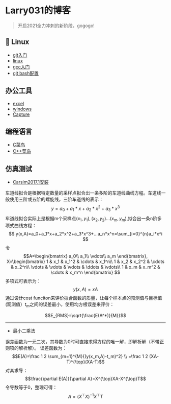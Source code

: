 # Larry031的博客
> 开启2021全力冲刺的新阶段，gogogo!
## :fork_and_knife: Linux
- [git入门](https://github.com/Larry031/Note/blob/master/Tools/Git%E6%93%8D%E4%BD%9C%E6%8C%87%E5%8D%97.md)
- [linux]()
- [gcc入门](https://github.com/Larry031/Note/blob/master/Tools/gcc%E5%85%A5%E9%97%A8.md)
- [git bash配置](https://github.com/Larry031/Blog/blob/master/Tools/Git%20Bash%20%E9%85%8D%E7%BD%AE.md)
## 办公工具
- [excel](https://github.com/Larry031/Blog/blob/master/Tools/office/excel.md)
- [windows](https://github.com/Larry031/Blog/blob/master/Tools/office/windows.md)
- [Capture](https://github.com/Larry031/Blog/blob/master/Tools/office/%E5%BD%95%E5%B1%8F%E5%BC%80%E6%BA%90%E8%BD%AF%E4%BB%B6Capture.md)
## 编程语言
- [C菜鸟](https://github.com/Larry031/Blog/blob/master/Tools/C%E8%8F%9C%E9%B8%9F.md)
- [C++菜鸟](https://github.com/Larry031/Blog/blob/master/Tools/C%2B%2B%E8%8F%9C%E9%B8%9F.md)
## 仿真测试
- [Carsim2017.1安装]()

车道线拟合是根据特定数量的采样点拟合出一条多阶的车道线曲线方程。车道线一般使用三阶或五阶的螺旋线，三阶车道线的表示：
$$
y=a_0+a_1*x+a_2*x^2+a_3*x^3
$$
车道线拟合实际上是根据m个采样点$(x_1,y_1),(x_2,y_2)...(x_m,y_m)$,拟合出一条n阶多项式曲线方程：
$$
y(x,A)=a_0+a_1*x+a_2*x^2+a_3*x^3+...a_n*x^n=\sum_{i=0}^{n}a_i*x^i
$$
令
$$A=\begin{bmatrix}
	a_0\\
	a_1\\
	\vdots\\
	a_m
\end{bmatrix},
X=\begin{bmatrix}
	1 & x_1 & x_1^2 & \cdots & x_1^n\\
	1 & x_2 & x_2^2 & \cdots & x_2^n\\
	\vdots & \vdots & \vdots & \ddots & \vdots\\
	1 & x_m & x_m^2 & \cdots & x_m^n
\end{bmatrix}
$$
多项式可表示为：
$$y(x,A)=xA$$
通过设计cost funciton来评价拟合函数的质量，让每个样本点的预测值与目标值(观测值）$t_m$之间的误差最小，使用均方根误差来评价：

$$E_{RMS}=\sqrt{\frac{E(A^*)}{M}}$$

---
- 最小二乘法

误差函数为一元二次，其导数为0时可直接求得方程的唯一解，即解析解（不带正则项的解析解）。
误差函数为：
$$E(A)=\frac 1 2 \sum_{m=1}^{M}{(y(x_m,A)-t_m)^2} \\
      =\frac 1 2 (XA-T)^{\top}(XA-T)$$
对其求导：
$$\frac{\partial E(A)}{\partial A}=X^{\top}XA-X^{\top}T$$
令导数等于0，整理可得：
$$A=(X^{\top}X)^{-1}X^{\top}T$$

